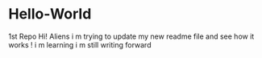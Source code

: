 # Hello-World
1st Repo
Hi! Aliens 
i m trying to update my new readme file and see how it works !
i m learning 
i m still writing 
forward 
